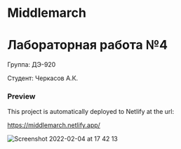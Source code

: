 # Middlemarch
# Лабораторная работа №4


Группа: ДЭ-920

Студент: Черкасов А.К.





### Preview
This project is automatically deployed to Netlify at the url:

https://middlemarch.netlify.app/

![Screenshot 2022-02-04 at 17 42 13](https://user-images.githubusercontent.com/419506/152567821-ebc2073d-2759-412f-8e55-fcb1261d6c6c.png)

